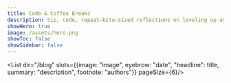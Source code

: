 ```yaml
---
title: Code & Coffee Breaks
description: Sip, code, repeat—bite-sized reflections on leveling up as a developer, each brewed alongside a fresh cup and a quick café review.
showHero: true
image: /assets/hero.png
showToc: false
showSidebar: false
---
```


<List dir="/blog" slots={{image: "image", eyebrow: "date", "headline": title, summary: "description", footnote: "authors"}} pageSize={6}/>
